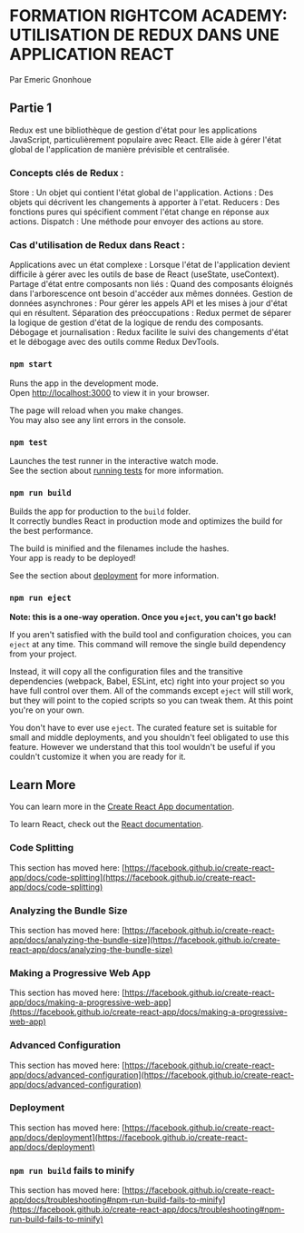 # FORMATION RIGHTCOM ACADEMY: UTILISATION DE REDUX DANS UNE APPLICATION REACT

Par Emeric Gnonhoue

## Partie 1

Redux est une bibliothèque de gestion d'état pour les applications JavaScript, particulièrement populaire avec React. Elle aide à gérer l'état global de l'application de manière prévisible et centralisée.

### Concepts clés de Redux :
Store : Un objet qui contient l'état global de l'application.
Actions : Des objets qui décrivent les changements à apporter à l'etat.
Reducers : Des fonctions pures qui spécifient comment l'état change en réponse aux actions.
Dispatch : Une méthode pour envoyer des actions au store.

### Cas d'utilisation de Redux dans React :
Applications avec un état complexe : Lorsque l'état de l'application devient difficile à gérer avec les outils de base de React (useState, useContext).
Partage d'état entre composants non liés : Quand des composants éloignés dans l'arborescence ont besoin d'accéder aux mêmes données.
Gestion de données asynchrones : Pour gérer les appels API et les mises à jour d'état qui en résultent.
Séparation des préoccupations : Redux permet de séparer la logique de gestion d'état de la logique de rendu des composants.
Débogage et journalisation : Redux facilite le suivi des changements d'état et le débogage avec des outils comme Redux DevTools.


### `npm start`

Runs the app in the development mode.\
Open [http://localhost:3000](http://localhost:3000) to view it in your browser.

The page will reload when you make changes.\
You may also see any lint errors in the console.

### `npm test`

Launches the test runner in the interactive watch mode.\
See the section about [running tests](https://facebook.github.io/create-react-app/docs/running-tests) for more information.

### `npm run build`

Builds the app for production to the `build` folder.\
It correctly bundles React in production mode and optimizes the build for the best performance.

The build is minified and the filenames include the hashes.\
Your app is ready to be deployed!

See the section about [deployment](https://facebook.github.io/create-react-app/docs/deployment) for more information.

### `npm run eject`

**Note: this is a one-way operation. Once you `eject`, you can't go back!**

If you aren't satisfied with the build tool and configuration choices, you can `eject` at any time. This command will remove the single build dependency from your project.

Instead, it will copy all the configuration files and the transitive dependencies (webpack, Babel, ESLint, etc) right into your project so you have full control over them. All of the commands except `eject` will still work, but they will point to the copied scripts so you can tweak them. At this point you're on your own.

You don't have to ever use `eject`. The curated feature set is suitable for small and middle deployments, and you shouldn't feel obligated to use this feature. However we understand that this tool wouldn't be useful if you couldn't customize it when you are ready for it.

## Learn More

You can learn more in the [Create React App documentation](https://facebook.github.io/create-react-app/docs/getting-started).

To learn React, check out the [React documentation](https://reactjs.org/).

### Code Splitting

This section has moved here: [https://facebook.github.io/create-react-app/docs/code-splitting](https://facebook.github.io/create-react-app/docs/code-splitting)

### Analyzing the Bundle Size

This section has moved here: [https://facebook.github.io/create-react-app/docs/analyzing-the-bundle-size](https://facebook.github.io/create-react-app/docs/analyzing-the-bundle-size)

### Making a Progressive Web App

This section has moved here: [https://facebook.github.io/create-react-app/docs/making-a-progressive-web-app](https://facebook.github.io/create-react-app/docs/making-a-progressive-web-app)

### Advanced Configuration

This section has moved here: [https://facebook.github.io/create-react-app/docs/advanced-configuration](https://facebook.github.io/create-react-app/docs/advanced-configuration)

### Deployment

This section has moved here: [https://facebook.github.io/create-react-app/docs/deployment](https://facebook.github.io/create-react-app/docs/deployment)

### `npm run build` fails to minify

This section has moved here: [https://facebook.github.io/create-react-app/docs/troubleshooting#npm-run-build-fails-to-minify](https://facebook.github.io/create-react-app/docs/troubleshooting#npm-run-build-fails-to-minify)
